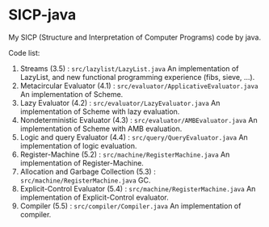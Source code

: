 # SICP-java
My SICP (Structure and Interpretation of Computer Programs) code by java.

Code list:

1. Streams (3.5) : `src/lazylist/LazyList.java` An implementation of LazyList, and new functional programming experience (fibs, sieve, ...).
2. Metacircular Evaluator (4.1) : `src/evaluator/ApplicativeEvaluator.java` An implementation of Scheme.
3. Lazy Evaluator (4.2) : `src/evaluator/LazyEvaluator.java` An implementation of Scheme with lazy evaluation.
4. Nondeterministic Evaluator (4.3) : `src/evaluator/AMBEvaluator.java` An implementation of Scheme with AMB evaluation.
5. Logic and query Evaluator (4.4) : `src/query/QueryEvaluator.java` An implementation of logic evaluation.
6. Register-Machine (5.2) : `src/machine/RegisterMachine.java` An implementation of Register-Machine.
7. Allocation and Garbage Collection (5.3) : `src/machine/RegisterMachine.java` GC.
8. Explicit-Control Evaluator (5.4) : `src/machine/RegisterMachine.java` An implementation of Explicit-Control evaluator.
9. Compiler (5.5) : `src/compiler/Compiler.java` An implementation of compiler.
